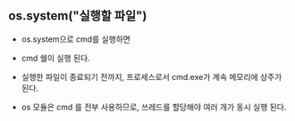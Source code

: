 

## os.system("실행할 파일")

- os.system으로 cmd를 실행하면
- cmd 쉘이 실행 된다. 
- 실행한 파일이 종료되기 전까지, 프로세스로서 cmd.exe가 계속 메모리에 상주가 된다.

 - os 모듈은 cmd 를 전부 사용하므로, 쓰레드를 할당해야 여러 개가 동시 실행 된다.
